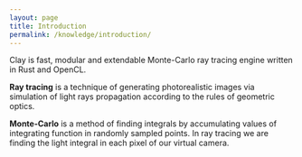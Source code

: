 ```yaml
---
layout: page
title: Introduction
permalink: /knowledge/introduction/
---
```


Clay is fast, modular and extendable Monte-Carlo ray tracing engine written in Rust and OpenCL.

**Ray tracing** is a technique of generating photorealistic images via simulation of
light rays propagation according to the rules of geometric optics.

**Monte-Carlo** is a method of finding integrals by accumulating values of integrating
function in randomly sampled points. In ray tracing we are finding the light integral
in each pixel of our virtual camera.
